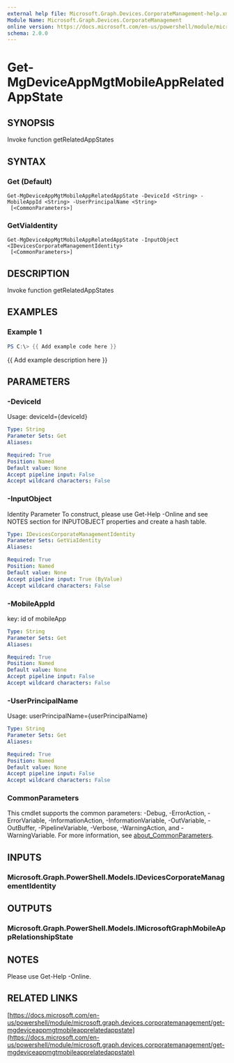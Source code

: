 ```yaml
---
external help file: Microsoft.Graph.Devices.CorporateManagement-help.xml
Module Name: Microsoft.Graph.Devices.CorporateManagement
online version: https://docs.microsoft.com/en-us/powershell/module/microsoft.graph.devices.corporatemanagement/get-mgdeviceappmgtmobileapprelatedappstate
schema: 2.0.0
---
```


# Get-MgDeviceAppMgtMobileAppRelatedAppState

## SYNOPSIS
Invoke function getRelatedAppStates

## SYNTAX

### Get (Default)
```
Get-MgDeviceAppMgtMobileAppRelatedAppState -DeviceId <String> -MobileAppId <String> -UserPrincipalName <String>
 [<CommonParameters>]
```

### GetViaIdentity
```
Get-MgDeviceAppMgtMobileAppRelatedAppState -InputObject <IDevicesCorporateManagementIdentity>
 [<CommonParameters>]
```

## DESCRIPTION
Invoke function getRelatedAppStates

## EXAMPLES

### Example 1
```powershell
PS C:\> {{ Add example code here }}
```

{{ Add example description here }}

## PARAMETERS

### -DeviceId
Usage: deviceId={deviceId}

```yaml
Type: String
Parameter Sets: Get
Aliases:

Required: True
Position: Named
Default value: None
Accept pipeline input: False
Accept wildcard characters: False
```

### -InputObject
Identity Parameter
To construct, please use Get-Help -Online and see NOTES section for INPUTOBJECT properties and create a hash table.

```yaml
Type: IDevicesCorporateManagementIdentity
Parameter Sets: GetViaIdentity
Aliases:

Required: True
Position: Named
Default value: None
Accept pipeline input: True (ByValue)
Accept wildcard characters: False
```

### -MobileAppId
key: id of mobileApp

```yaml
Type: String
Parameter Sets: Get
Aliases:

Required: True
Position: Named
Default value: None
Accept pipeline input: False
Accept wildcard characters: False
```

### -UserPrincipalName
Usage: userPrincipalName={userPrincipalName}

```yaml
Type: String
Parameter Sets: Get
Aliases:

Required: True
Position: Named
Default value: None
Accept pipeline input: False
Accept wildcard characters: False
```

### CommonParameters
This cmdlet supports the common parameters: -Debug, -ErrorAction, -ErrorVariable, -InformationAction, -InformationVariable, -OutVariable, -OutBuffer, -PipelineVariable, -Verbose, -WarningAction, and -WarningVariable. For more information, see [about_CommonParameters](http://go.microsoft.com/fwlink/?LinkID=113216).

## INPUTS

### Microsoft.Graph.PowerShell.Models.IDevicesCorporateManagementIdentity
## OUTPUTS

### Microsoft.Graph.PowerShell.Models.IMicrosoftGraphMobileAppRelationshipState
## NOTES
Please use Get-Help -Online.

## RELATED LINKS

[https://docs.microsoft.com/en-us/powershell/module/microsoft.graph.devices.corporatemanagement/get-mgdeviceappmgtmobileapprelatedappstate](https://docs.microsoft.com/en-us/powershell/module/microsoft.graph.devices.corporatemanagement/get-mgdeviceappmgtmobileapprelatedappstate)

